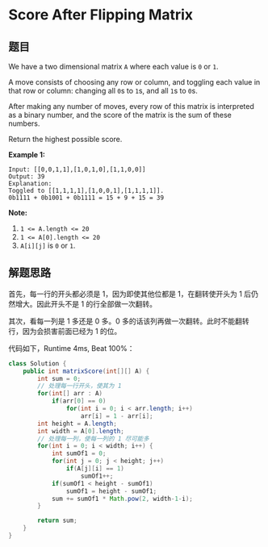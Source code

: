 # Score After Flipping Matrix

## 题目

We have a two dimensional matrix `A` where each value is `0` or `1`.

A move consists of choosing any row or column, and toggling each value in that row or column: changing all `0`s to `1`s, and all `1`s to `0`s.

After making any number of moves, every row of this matrix is interpreted as a binary number, and the score of the matrix is the sum of these numbers.

Return the highest possible score.

**Example 1:**

```
Input: [[0,0,1,1],[1,0,1,0],[1,1,0,0]]
Output: 39
Explanation:
Toggled to [[1,1,1,1],[1,0,0,1],[1,1,1,1]].
0b1111 + 0b1001 + 0b1111 = 15 + 9 + 15 = 39
```

**Note:**

1. `1 <= A.length <= 20`
2. `1 <= A[0].length <= 20`
3. `A[i][j]` is `0` or `1`.

## 解题思路

首先，每一行的开头都必须是 1，因为即使其他位都是 1，在翻转使开头为 1 后仍然增大。因此开头不是 1 的行全部做一次翻转。

其次，看每一列是 1 多还是 0 多。0 多的话该列再做一次翻转。此时不能翻转行，因为会损害前面已经为 1 的位。

代码如下，Runtime 4ms, Beat 100%：

```java
class Solution {
    public int matrixScore(int[][] A) {
        int sum = 0;
        // 处理每一行开头，使其为 1
        for(int[] arr : A)
            if(arr[0] == 0)
                for(int i = 0; i < arr.length; i++)
                    arr[i] = 1 - arr[i];
        int height = A.length;
        int width = A[0].length;
        // 处理每一列，使每一列的 1 尽可能多
        for(int i = 0; i < width; i++) {
            int sumOf1 = 0;
            for(int j = 0; j < height; j++)
                if(A[j][i] == 1)
                    sumOf1++;
            if(sumOf1 < height - sumOf1)
                sumOf1 = height - sumOf1;
            sum += sumOf1 * Math.pow(2, width-1-i);
        }

        return sum;
    }
}
```